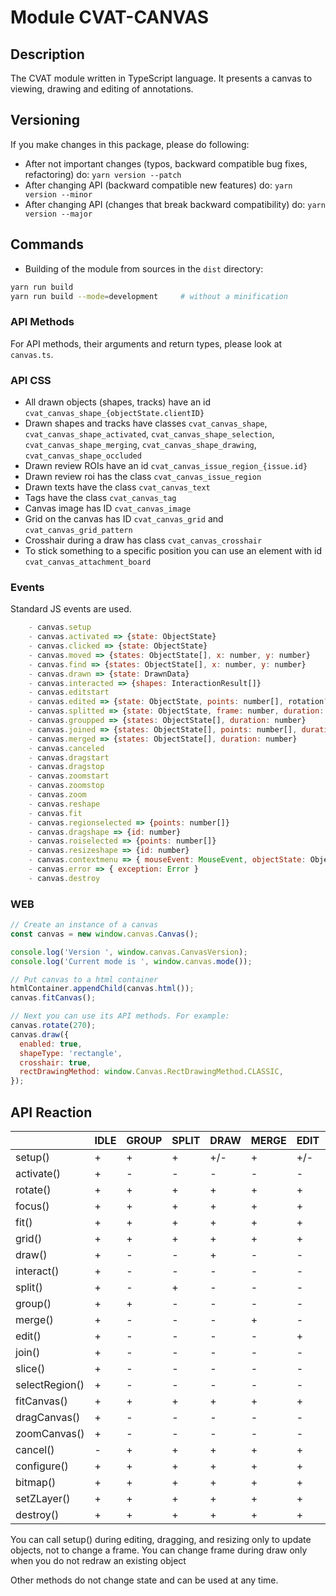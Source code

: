 # Module CVAT-CANVAS

## Description

The CVAT module written in TypeScript language.
It presents a canvas to viewing, drawing and editing of annotations.

## Versioning

If you make changes in this package, please do following:

- After not important changes (typos, backward compatible bug fixes, refactoring) do: `yarn version --patch`
- After changing API (backward compatible new features) do: `yarn version --minor`
- After changing API (changes that break backward compatibility) do: `yarn version --major`

## Commands

- Building of the module from sources in the `dist` directory:

```bash
yarn run build
yarn run build --mode=development     # without a minification
```

### API Methods

For API methods, their arguments and return types, please look at ``canvas.ts``.

### API CSS

- All drawn objects (shapes, tracks) have an id `cvat_canvas_shape_{objectState.clientID}`
- Drawn shapes and tracks have classes `cvat_canvas_shape`,
  `cvat_canvas_shape_activated`,
  `cvat_canvas_shape_selection`,
  `cvat_canvas_shape_merging`,
  `cvat_canvas_shape_drawing`,
  `cvat_canvas_shape_occluded`
- Drawn review ROIs have an id `cvat_canvas_issue_region_{issue.id}`
- Drawn review roi has the class `cvat_canvas_issue_region`
- Drawn texts have the class `cvat_canvas_text`
- Tags have the class `cvat_canvas_tag`
- Canvas image has ID `cvat_canvas_image`
- Grid on the canvas has ID `cvat_canvas_grid` and `cvat_canvas_grid_pattern`
- Crosshair during a draw has class `cvat_canvas_crosshair`
- To stick something to a specific position you can use an element with id `cvat_canvas_attachment_board`

### Events

Standard JS events are used.

```js
    - canvas.setup
    - canvas.activated => {state: ObjectState}
    - canvas.clicked => {state: ObjectState}
    - canvas.moved => {states: ObjectState[], x: number, y: number}
    - canvas.find => {states: ObjectState[], x: number, y: number}
    - canvas.drawn => {state: DrawnData}
    - canvas.interacted => {shapes: InteractionResult[]}
    - canvas.editstart
    - canvas.edited => {state: ObjectState, points: number[], rotation?: number}
    - canvas.splitted => {state: ObjectState, frame: number, duration: number}
    - canvas.groupped => {states: ObjectState[], duration: number}
    - canvas.joined => {states: ObjectState[], points: number[], duration: number}
    - canvas.merged => {states: ObjectState[], duration: number}
    - canvas.canceled
    - canvas.dragstart
    - canvas.dragstop
    - canvas.zoomstart
    - canvas.zoomstop
    - canvas.zoom
    - canvas.reshape
    - canvas.fit
    - canvas.regionselected => {points: number[]}
    - canvas.dragshape => {id: number}
    - canvas.roiselected => {points: number[]}
    - canvas.resizeshape => {id: number}
    - canvas.contextmenu => { mouseEvent: MouseEvent, objectState: ObjectState,  pointID: number }
    - canvas.error => { exception: Error }
    - canvas.destroy
```

### WEB

```js
// Create an instance of a canvas
const canvas = new window.canvas.Canvas();

console.log('Version ', window.canvas.CanvasVersion);
console.log('Current mode is ', window.canvas.mode());

// Put canvas to a html container
htmlContainer.appendChild(canvas.html());
canvas.fitCanvas();

// Next you can use its API methods. For example:
canvas.rotate(270);
canvas.draw({
  enabled: true,
  shapeType: 'rectangle',
  crosshair: true,
  rectDrawingMethod: window.Canvas.RectDrawingMethod.CLASSIC,
});
```

<!--lint disable maximum-line-length-->

## API Reaction

|                   | IDLE | GROUP | SPLIT | DRAW | MERGE | EDIT | DRAG | RESIZE | ZOOM_CANVAS | DRAG_CANVAS | INTERACT | JOIN | SLICE | SELECT_REGION |
| ----------------- | ---- | ----- | ----- | ---- | ----- | ---- | ---- | ------ | ----------- | ----------- | -------- | ---- | ----- | ------------- |
| setup()           | +    | +     | +     | +/-  | +     | +/-  | +/-  | +/-    | +           | +           | +        | +    | +     | +             |
| activate()        | +    | -     | -     | -    | -     | -    | -    | -      | -           | -           | -        | -    | -     | -             |
| rotate()          | +    | +     | +     | +    | +     | +    | +    | +      | +           | +           | +        | +    | +     | +             |
| focus()           | +    | +     | +     | +    | +     | +    | +    | +      | +           | +           | +        | +    | +     | +             |
| fit()             | +    | +     | +     | +    | +     | +    | +    | +      | +           | +           | +        | +    | +     | +             |
| grid()            | +    | +     | +     | +    | +     | +    | +    | +      | +           | +           | +        | +    | +     | +             |
| draw()            | +    | -     | -     | +    | -     | -    | -    | -      | -           | -           | -        | -    | -     | -             |
| interact()        | +    | -     | -     | -    | -     | -    | -    | -      | -           | -           | +        | -    | -     | -             |
| split()           | +    | -     | +     | -    | -     | -    | -    | -      | -           | -           | -        | -    | -     | -             |
| group()           | +    | +     | -     | -    | -     | -    | -    | -      | -           | -           | -        | -    | -     | -             |
| merge()           | +    | -     | -     | -    | +     | -    | -    | -      | -           | -           | -        | -    | -     | -             |
| edit()            | +    | -     | -     | -    | -     | +    | -    | -      | -           | -           | -        | -    | -     | -             |
| join()            | +    | -     | -     | -    | -     | -    | -    | -      | -           | -           | -        | +    | -     | -             |
| slice()           | +    | -     | -     | -    | -     | -    | -    | -      | -           | -           | -        | -    | +     | -             |
| selectRegion()    | +    | -     | -     | -    | -     | -    | -    | -      | -           | -           | -        | -    | -     | +             |
| fitCanvas()       | +    | +     | +     | +    | +     | +    | +    | +      | +           | +           | +        | +    | +     | +             |
| dragCanvas()      | +    | -     | -     | -    | -     | -    | +    | -      | -           | +           | -        | -    | -     | -             |
| zoomCanvas()      | +    | -     | -     | -    | -     | -    | -    | +      | +           | -           | -        | -    | -     | -             |
| cancel()          | -    | +     | +     | +    | +     | +    | +    | +      | +           | +           | +        | +    | +     | +             |
| configure()       | +    | +     | +     | +    | +     | +    | +    | +      | +           | +           | +        | +    | +     | +             |
| bitmap()          | +    | +     | +     | +    | +     | +    | +    | +      | +           | +           | +        | +    | +     | +             |
| setZLayer()       | +    | +     | +     | +    | +     | +    | +    | +      | +           | +           | +        | +    | +     | +             |
| destroy()         | +    | +     | +     | +    | +     | +    | +    | +      | +           | +           | +        | +    | +     | +             |

<!--lint enable maximum-line-length-->

You can call setup() during editing, dragging, and resizing only to update objects, not to change a frame.
You can change frame during draw only when you do not redraw an existing object

Other methods do not change state and can be used at any time.
